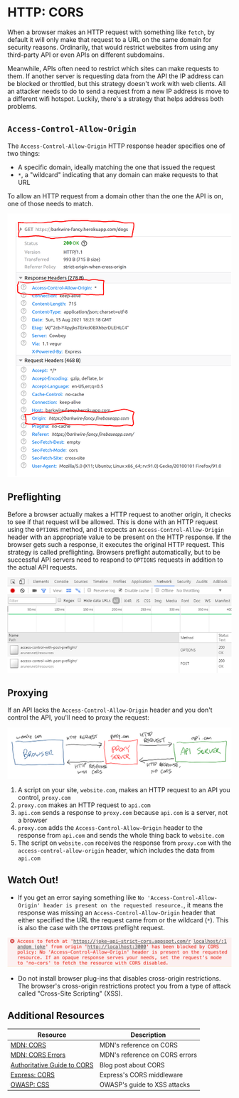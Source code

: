 # HTTP: CORS

When a browser makes an HTTP request with something like `fetch`, by default it will only make that request to a URL on the same domain for security reasons. Ordinarily, that would restrict websites from using any third-party API or even APIs on different subdomains.

Meanwhile, APIs often need to restrict which sites can make requests to them. If another server is requesting data from the API the IP address can be blocked or throttled, but this strategy doesn't work with web clients. All an attacker needs to do to send a request from a new IP address is move to a different wifi hotspot. Luckily, there's a strategy that helps address both problems.

## `Access-Control-Allow-Origin`

The `Access-Control-Allow-Origin` HTTP response header specifies one of two things:

* A specific domain, ideally matching the one that issued the request
* `*`, a "wildcard" indicating that any domain can make requests to that URL

To allow an HTTP request from a domain other than the one the API is on, one of those needs to match.

![HTTP response highlighting the origin and the Access-Control-Allow-Origin header](assets/cors-response.png)

## Preflighting

Before a browser actually makes a HTTP request to another origin, it checks to see if that request will be allowed. This is done with an HTTP request using the `OPTIONS` method, and it expects an `Access-Control-Allow-Origin` header with an appropriate value to be present on the HTTP response. If the browser gets such a response, it executes the original HTTP request. This strategy is called preflighting. Browsers preflight automatically, but to be successful API servers need to respond to `OPTIONS` requests in addition to the actual API requests.

![HTTP preflight request](assets/preflight.png)

## Proxying

If an API lacks the `Access-Control-Allow-Origin` header and you don't control the API, you'll need to proxy the request:

![Diagram of using an HTTP proxy server](assets/proxy-server.png)

1. A script on your site, `website.com`, makes an HTTP request to an API you control, `proxy.com`
2. `proxy.com` makes an HTTP request to `api.com`
3. `api.com` sends a response to `proxy.com` because `api.com` is a server, not a browser
4. `proxy.com` adds the `Access-Control-Allow-Origin` header to the response from `api.com` and sends the whole thing back to `website.com`
5. The script on `website.com` receives the response from `proxy.com` with the `access-control-allow-origin` header, which includes the data from `api.com`

## Watch Out!

* If you get an error saying something like `No 'Access-Control-Allow-Origin' header is present on the requested resource.`, it means the response was missing an `Access-Control-Allow-Origin` header that either specified the URL the request came from or the wildcard (`*`). This is also the case with the `OPTIONS` preflight request.

![Image of a cross-origin error](assets/cors-error.png)

* Do not install browser plug-ins that disables cross-origin restrictions. The browser's cross-origin restrictions protect you from a type of attack called "Cross-Site Scripting" (XSS).

## Additional Resources

| Resource | Description |
| --- | --- |
| [MDN: CORS](https://developer.mozilla.org/en-US/docs/Web/HTTP/CORS) | MDN's reference on CORS |
| [MDN: CORS Errors](https://developer.mozilla.org/en-US/docs/Web/HTTP/CORS/Errors) | MDN's reference on CORS errors |
| [Authoritative Guide to CORS](https://www.moesif.com/blog/technical/cors/Authoritative-Guide-to-CORS-Cross-Origin-Resource-Sharing-for-REST-APIs/) | Blog post about CORS |
| [Express: CORS](http://expressjs.com/en/resources/middleware/cors.html) | Express's CORS middleware |
| [OWASP: CSS](https://owasp.org/www-community/attacks/xss/) | OWASP's guide to XSS attacks |
